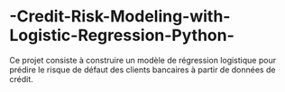 # -Credit-Risk-Modeling-with-Logistic-Regression-Python-
Ce projet consiste à construire un modèle de régression logistique pour prédire le risque de défaut des clients bancaires à partir de données de crédit.
